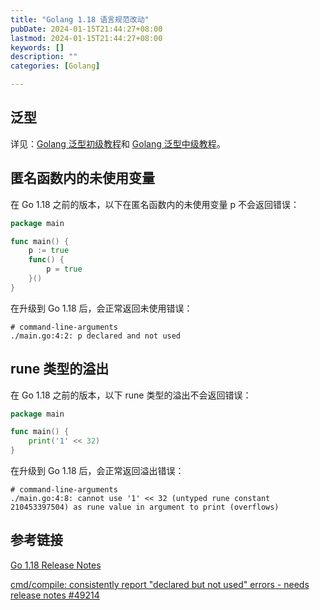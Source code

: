```yaml
---
title: "Golang 1.18 语言规范改动"
pubDate: 2024-01-15T21:44:27+08:00
lastmod: 2024-01-15T21:44:27+08:00
keywords: []
description: ""
categories: [Golang]

---
```


<!--more-->

## 泛型

详见：[Golang 泛型初级教程](https://sulinehk.com/post/golang-genercis-introductory-tutorial/ "Golang 泛型初级教程")和 [Golang 泛型中级教程](https://sulinehk.com/post/golang-generics-intermediate-tutorial/ "Golang 泛型中级教程")。

## 匿名函数内的未使用变量

在 Go 1.18 之前的版本，以下在匿名函数内的未使用变量 p 不会返回错误：

```go
package main

func main() {
	p := true
	func() {
		p = true
	}()
}
```

在升级到 Go 1.18 后，会正常返回未使用错误：

```shell
# command-line-arguments
./main.go:4:2: p declared and not used
```

## rune 类型的溢出

在 Go 1.18 之前的版本，以下 rune 类型的溢出不会返回错误：

```go
package main

func main() {
	print('1' << 32)
}
```

在升级到 Go 1.18 后，会正常返回溢出错误：

```shell
# command-line-arguments
./main.go:4:8: cannot use '1' << 32 (untyped rune constant 210453397504) as rune value in argument to print (overflows)
```

## 参考链接

[Go 1.18 Release Notes](https://tip.golang.org/doc/go1.18#language "Go 1.18 Release Notes")

[cmd/compile: consistently report "declared but not used" errors - needs release notes #49214](https://github.com/golang/go/issues/49214 "cmd/compile: consistently report \"declared but not used errors\" - needs release notes #49214")
